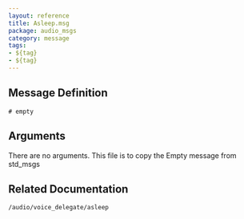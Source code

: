 ```yaml
---
layout: reference
title: Asleep.msg
package: audio_msgs
category: message
tags: 
- ${tag}
- ${tag}
---
```


## Message Definition
```
# empty
```

## Arguments
There are no arguments. This file is to copy the Empty message from std_msgs

## Related Documentation
``/audio/voice_delegate/asleep``  
